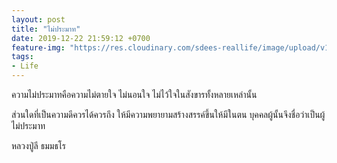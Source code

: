 ```yaml
---
layout: post
title: "ไม่ประมาท"
date: 2019-12-22 21:59:12 +0700
feature-img: "https://res.cloudinary.com/sdees-reallife/image/upload/v1555658919/sample_feature_img.png"
tags:
- Life
---
```

ความไม่ประมาทคือความไม่ตายใจ ไม่นอนใจ ไม่ไว้ใจในสังขารทั้งหลายเหล่านั้น

ส่วนใดที่เป็นความดีควรได้ควรถึง ให้มีความพยายามสร้างสรรค์ขึ้นให้มีในตน บุคคลผู้นั้นจึงชื่อว่าเป็นผู้ไม่ประมาท

<i class="fa fa-child" style="color:plum"></i>

หลวงปู่ลี ธมมธโร

